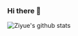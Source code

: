 ### Hi there 👋

![Ziyue's github stats](https://github-readme-stats.vercel.app/api?username=yangzi33&theme=graywhite&show_icons=true&hide_border=true&hide=contribs,prs)

<!--
[![Top Langs](https://github-readme-stats.vercel.app/api/top-langs/?username=yangzi33&layout=compact&show_icons=true&theme=radical)](https://github.com/anuraghazra/github-readme-stats)

**yangzi33/yangzi33** is a ✨ _special_ ✨ repository because its `README.md` (this file) appears on your GitHub profile.

Here are some ideas to get you started:

- 🔭 I’m currently working on ...
- 🌱 I’m currently learning ...
- 👯 I’m looking to collaborate on ...
- 🤔 I’m looking for help with ...
- 💬 Ask me about ...
- 📫 How to reach me: ...
- 😄 Pronouns: ...
- ⚡ Fun fact: ...
-->
